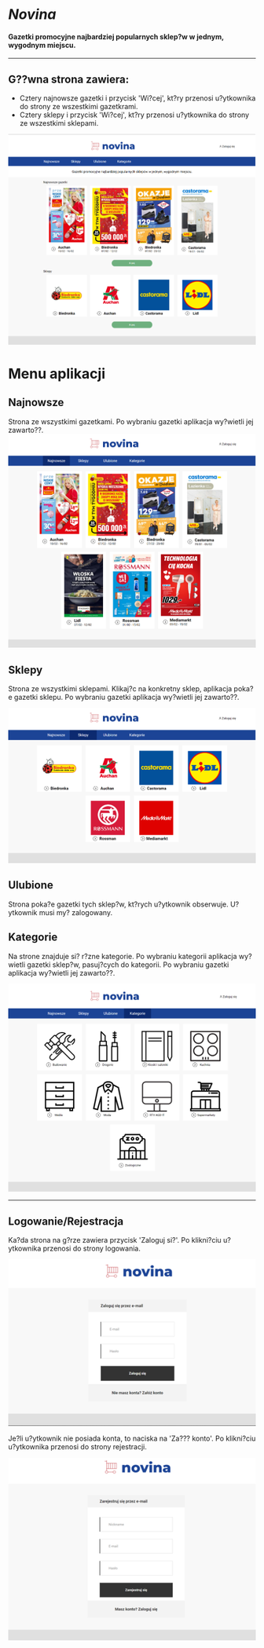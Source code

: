 # _Novina_

#### Gazetki promocyjne najbardziej popularnych sklep?w w jednym, wygodnym miejscu.

---

## G??wna strona zawiera:
- Cztery najnowsze gazetki i przycisk 'Wi?cej', kt?ry przenosi u?ytkownika do strony ze wszestkimi gazetkrami.
- Cztery sklepy i przycisk 'Wi?cej', kt?ry przenosi u?ytkownika do strony ze wszestkimi sklepami.

![](public/mdimg/main.png)

# Menu aplikacji 
## Najnowsze 
Strona ze wszystkimi gazetkami. Po wybraniu gazetki aplikacja wy?wietli jej zawarto??.
![](public/mdimg/new.png)

## Sklepy
Strona ze wszystkimi sklepami. Klikaj?c na konkretny sklep, aplikacja poka?e gazetki sklepu. Po wybraniu gazetki aplikacja wy?wietli jej zawarto??.

![](public/mdimg/shop.png)

## Ulubione
Strona poka?e gazetki tych sklep?w, kt?rych u?ytkownik obserwuje. U?ytkownik musi my? zalogowany.

## Kategorie
Na strone znajduje si? r?zne kategorie. Po wybraniu kategorii aplikacja wy?wietli gazetki sklep?w, pasuj?cych do kategorii. Po wybraniu gazetki aplikacja wy?wietli jej zawarto??.

![](public/mdimg/categories.png)

---
## Logowanie/Rejestracja
Ka?da strona na g?rze zawiera przycisk 'Zaloguj si?'. Po klikni?ciu u?ytkownika przenosi do strony logowania.

![](public/mdimg/login.png)

Je?li u?ytkownik nie posiada konta, to naciska na 'Za??? konto'.
Po klikni?ciu u?ytkownika przenosi do strony rejestracji.

![](public/mdimg/reg.png)

